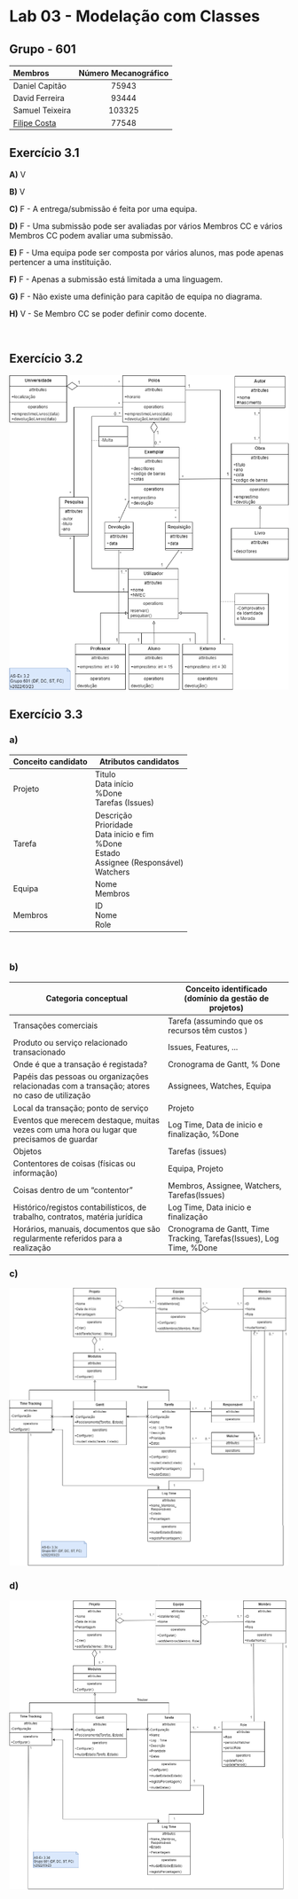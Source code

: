 # Lab 03 - Modelação com Classes

## Grupo - **601**

|   Membros                     | Número Mecanográfico  |
|   :-                          |   :-:                |
| Daniel Capitão | 75943 |
| David Ferreira | 93444 |
| Samuel Teixeira | 103325 |
| <u>Filipe Costa</u> | 77548 |

## Exercício 3.1

**A)** V

**B)** V

**C)** F - A entrega/submissão é feita por uma equipa.

**D)** F - Uma submissão pode ser avaliadas por vários Membros CC e vários Membros CC podem avaliar uma submissão.

**E)** F - Uma equipa pode ser composta por vários alunos, mas pode apenas pertencer a uma instituição.

**F)** F - Apenas a submissão está limitada a uma linguagem.

**G)** F - Não existe uma definição para capitão de equipa no diagrama.

**H)** V - Se Membro CC se poder definir como docente.

<br>

<div style="page-break-after: always;"></div>

## Exercício 3.2

![ex3_2-diagram](P3-3.2_alternative.png)

<div style="page-break-after: always;"></div>

## Exercício 3.3

### a)

| Conceito candidato | Atributos candidatos |
| - | - |
| Projeto | Titulo <br> Data início <br> %Done <br> Tarefas (Issues)|
| Tarefa | Descrição <br> Prioridade <br> Data inicio e fim <br> %Done <br> Estado <br> Assignee (Responsável) <br> Watchers |
| Equipa | Nome <br> Membros |
| Membros | ID <br> Nome <br> Role|

<br>

<div style="page-break-after: always;"></div>

### b)

| Categoria conceptual | Conceito identificado (domínio da gestão de projetos) |
| - | - |
| Transações comerciais  | Tarefa (assumindo que os recursos têm custos ) |
| Produto ou serviço relacionado transacionado | Issues, Features, ... |
| Onde é que a transação é registada?| Cronograma de Gantt, % Done |
| Papéis das pessoas ou organizações relacionadas com a transação; atores no caso de utilização | Assignees, Watches, Equipa |
| Local da transação; ponto de serviço | Projeto |
| Eventos que merecem destaque, muitas vezes com uma hora ou lugar que precisamos de guardar| Log Time, Data de inicio e finalização, %Done |
| Objetos | Tarefas (issues) |
| Contentores de coisas (físicas ou informação) | Equipa, Projeto |
| Coisas dentro de um “contentor” | Membros, Assignee, Watchers, Tarefas(Issues) |
| Histórico/registos contabilísticos, de trabalho, contratos, matéria jurídica | Log Time, Data inicio e finalização |
| Horários, manuais, documentos que são regularmente referidos para a realização| Cronograma de Gantt, Time Tracking, Tarefas(Issues), Log Time, %Done |

<div style="page-break-after: always;"></div>

### c)

![ex3_3c-diagram](P3-3.3c_alt_alt.drawio.png)


<div style="page-break-after: always;"></div>

### d)

![ex3_3d-diagram](P3-3.3d_alt_alt.drawio.png)


<div style="page-break-after: always;"></div>
